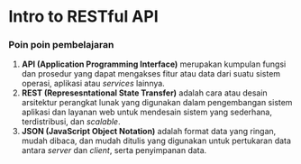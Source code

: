 # Intro to RESTful API

### Poin poin pembelajaran

1. **API (Application Programming Interface)** merupakan kumpulan fungsi dan prosedur yang dapat mengakses fitur atau data dari suatu sistem operasi, aplikasi atau _services_ lainnya.
2. **REST (Represesntational State Transfer)** adalah cara atau desain arsitektur perangkat lunak yang digunakan dalam pengembangan sistem aplikasi dan layanan web untuk mendesain sistem yang sederhana, terdistribusi, dan _scalable_.
3. **JSON (JavaScript Object Notation)** adalah format data yang ringan, mudah dibaca, dan mudah ditulis yang digunakan untuk pertukaran data antara _server_ dan _client_, serta penyimpanan data.
